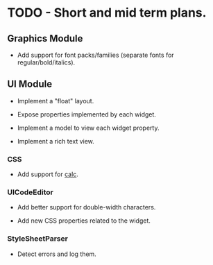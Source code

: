 
# TODO - Short and mid term plans.

## Graphics Module

* Add support for font packs/families (separate fonts for regular/bold/italics).

## UI Module

* Implement a "float" layout.

* Expose properties implemented by each widget.

* Implement a model to view each widget property.

* Implement a rich text view.

### CSS

* Add support for [calc](https://developer.mozilla.org/en-US/docs/Web/CSS/calc).

### UICodeEditor

* Add better support for double-width characters.

* Add new CSS properties related to the widget.

### StyleSheetParser

* Detect errors and log them.
